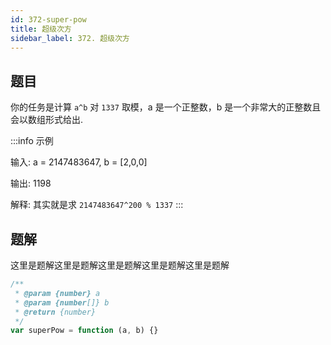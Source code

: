 ```yaml
---
id: 372-super-pow
title: 超级次方
sidebar_label: 372. 超级次方
---
```


## 题目

你的任务是计算 `a^b` 对 `1337` 取模，a 是一个正整数，b 是一个非常大的正整数且会以数组形式给出.

:::info 示例

输入: a = 2147483647, b = [2,0,0]

输出: 1198

解释: 其实就是求 `2147483647^200 % 1337`
:::

## 题解

这里是题解这里是题解这里是题解这里是题解这里是题解

```ts
/**
 * @param {number} a
 * @param {number[]} b
 * @return {number}
 */
var superPow = function (a, b) {}
```
